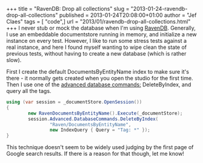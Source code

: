 +++
title = "RavenDB: Drop all collections"
slug = "2013-01-24-ravendb-drop-all-collections"
published = 2013-01-24T20:08:00+01:00
author = "Jef Claes"
tags = [ "code",]
url = "2013/01/ravendb-drop-all-collections.html"
+++
I never stub or mock the database when I'm
using [RavenDB](http://ravendb.net/). Generally, I use an embeddable
documentstore running in memory, and initialize a new instance on every
test. However, I like to run some stress tests against a real instance,
and here I found myself wanting to wipe clean the state of previous
tests, without having to create a new database (which is rather slow).  
  
First I create the default DocumentsByEntityName index to make sure it's
there - it normally gets created when you open the studio for the first
time. Then I use one of the [advanced database
commands:](http://ravendb.net/docs/client-api/advanced/databasecommands) DeleteByIndex,
and query all the tags.  

```csharp
using (var session = _documentStore.OpenSession())
{
        new RavenDocumentsByEntityName().Execute(_documentStore);
        session.Advanced.DatabaseCommands.DeleteByIndex(
                "Raven/DocumentsByEntityName",
                new IndexQuery { Query = "Tag: *" });                
}
```

This technique doesn't seem to be widely used judging by the first page
of Google search results. If there is a reason for that though, let me
know!
